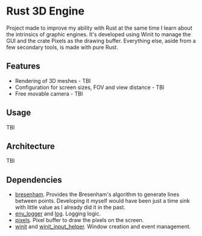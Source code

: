 # Rust 3D Engine

Project made to improve my ability with Rust at the same time I 
learn about the intrinsics of graphic engines. It's developed using 
Winit to manage the GUI and the crate Pixels as the drawing buffer.
Everything else, aside from a few secondary tools, is made with pure
Rust.

## Features

* Rendering of 3D meshes - TBI
* Configuration for screen sizes, FOV and view distance - TBI
* Free movable camera - TBI

## Usage

TBI

## Architecture

TBI

## Dependencies

* [bresenham](https://crates.io/crates/bresenham/0.1.0). Provides the Bresenham's algorithm to generate lines between 
points. Developing it myself would have been just a time sink with little value as I already did it in the past.
* [env_logger](https://crates.io/crates/env_logger) and [log](https://crates.io/crates/log). Logging logic.
* [pixels](https://crates.io/crates/pixels). Pixel buffer to draw the pixels on the screen.
* [winit](https://crates.io/crates/winit) and [winit_input_helper](https://crates.io/crates/winit_input_helper). Window 
creation and event management.
